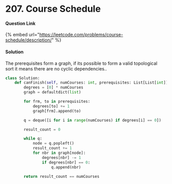 # 207. Course Schedule

#### Question Link

{% embed url="https://leetcode.com/problems/course-schedule/description/" %}

#### Solution

The prerequisites form a graph, if its possible to form a valid topological sort it means there are no cyclic dependencies..

```python
class Solution:
    def canFinish(self, numCourses: int, prerequisites: List[List[int]]) -> bool:
        degrees = [0] * numCourses
        graph = defaultdict(list)

        for frm, to in prerequisites:
            degrees[to] += 1
            graph[frm].append(to)

        q = deque([i for i in range(numCourses) if degrees[i] == 0])

        result_count = 0

        while q:
            node = q.popleft()
            result_count += 1
            for nbr in graph[node]:
                degrees[nbr] -= 1
                if degrees[nbr] == 0:
                    q.append(nbr)

        return result_count == numCourses
```
